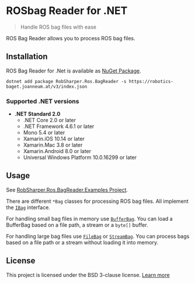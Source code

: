 # ROSbag Reader for .NET
> Handle ROS bag files with ease

ROS Bag Reader allows you to process ROS bag files.


## Installation

ROS Bag Reader for .Net is available as [NuGet Package](https://robotics-baget.joanneum.at/packages/RobSharper.Ros.BagReader/).


```
dotnet add package RobSharper.Ros.BagReader -s https://robotics-baget.joanneum.at/v3/index.json
``` 

### Supported .NET versions
 
* **.NET Standard 2.0**
    * .NET Core 2.0 or later
    * .NET Framework 4.6.1 or later
    * Mono 5.4 or later
    * Xamarin.iOS 10.14 or later
    * Xamarin.Mac 3.8 or later
    * Xamarin.Android 8.0 or later
    * Universal Windows Platform 10.0.16299 or later


## Usage

See [RobSharper.Ros.BagReader.Examples Project](RobSharper.Ros.BagReader.Examples/).

There are different `*Bag` classes for processing ROS bag files.
All implement the [`IBag`](RobSharper.Ros.BagReader/IBag.cs) interface.

For handling small bag files in memory use [`BufferBag`](RobSharper.Ros.BagReader/BufferBag.cs). 
You can load a BufferBag based on a file path, a stream or a `byte[]` buffer.

For handling large bag files use [`FileBag`](RobSharper.Ros.BagReader/FileBag.cs) or [`StreamBag`](RobSharper.Ros.BagReader/StreamBag.cs).
You can process bags based on a file path or a stream without loading it into memory.


## License

This project is licensed under the BSD 3-clause license. 
[Learn more](https://choosealicense.com/licenses/bsd-3-clause/)
